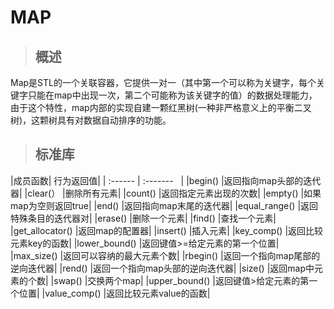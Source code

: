 # MAP
> ## 概述
Map是STL的一个关联容器，它提供一对一（其中第一个可以称为关键字，每个关键字只能在map中出现一次，第二个可能称为该关键字的值）的数据处理能力，由于这个特性，map内部的实现自建一颗红黑树(一种非严格意义上的平衡二叉树)，这颗树具有对数据自动排序的功能。
> ## 标准库
|成员函数| 行为返回值|
|  :------ |  :-------    | 
|begin() |返回指向map头部的迭代器|
|clear(） |删除所有元素|
|count() |返回指定元素出现的次数|
|empty() |如果map为空则返回true|
|end() |返回指向map末尾的迭代器|
|equal_range() |返回特殊条目的迭代器对|
|erase() |删除一个元素|
|find() |查找一个元素|
|get_allocator() |返回map的配置器|
|insert() |插入元素|
|key_comp() |返回比较元素key的函数|
|lower_bound() |返回键值>=给定元素的第一个位置|
|max_size() |返回可以容纳的最大元素个数|
|rbegin() |返回一个指向map尾部的逆向迭代器|
|rend() |返回一个指向map头部的逆向迭代器|
|size() |返回map中元素的个数|
|swap() |交换两个map|
|upper_bound() |返回键值>给定元素的第一个位置|
|value_comp() |返回比较元素value的函数|
